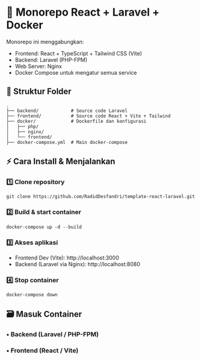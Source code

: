 # 📌 Monorepo React + Laravel + Docker
Monorepo ini menggabungkan:
- Frontend: React + TypeScript + Tailwind CSS (Vite)
- Backend: Laravel (PHP-FPM)
- Web Server: Nginx
- Docker Compose untuk mengatur semua service

## 📂 Struktur Folder
```
.
├── backend/            # Source code Laravel
├── frontend/           # Source code React + Vite + Tailwind
├── docker/             # Dockerfile dan konfigurasi
│   ├── php/            
│   ├── nginx/
│   └── frontend/
├── docker-compose.yml  # Main docker-compose
```

## ⚡ Cara Install & Menjalankan
### 1️⃣ Clone repository
```git clone https://github.com/RadidDesfandri/template-react-laravel.git```

### 2️⃣ Build & start container
```docker-compose up -d --build```

### 3️⃣ Akses aplikasi
- Frontend Dev (Vite): http://localhost:3000
- Backend (Laravel via Nginx): http://localhost:8080

### 4️⃣ Stop container
```docker-compose down```

## 🗃️ Masuk Container
### • Backend (Laravel / PHP-FPM)
### • Frontend (React / Vite)

